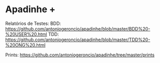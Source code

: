 # Apadinhe +

Relatórios de Testes:
BDD: https://github.com/antoniogeroncio/apadinhe/blob/master/BDD%20-%20USER%20.html
TDD: https://github.com/antoniogeroncio/apadinhe/blob/master/TDD%20-%20ONG%20.html

Prints: https://github.com/antoniogeroncio/apadinhe/tree/master/prints

